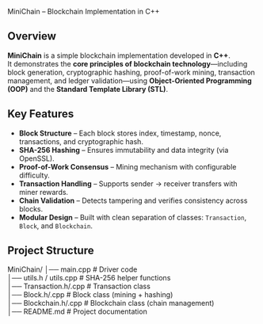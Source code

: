 MiniChain – Blockchain Implementation in C++

## Overview
**MiniChain** is a simple blockchain implementation developed in **C++**.  
It demonstrates the **core principles of blockchain technology**—including block generation, cryptographic hashing, proof-of-work mining, transaction management, and ledger validation—using **Object-Oriented Programming (OOP)** and the **Standard Template Library (STL)**.

## Key Features
- **Block Structure** – Each block stores index, timestamp, nonce, transactions, and cryptographic hash.  
- **SHA-256 Hashing** – Ensures immutability and data integrity (via OpenSSL).  
- **Proof-of-Work Consensus** – Mining mechanism with configurable difficulty.  
- **Transaction Handling** – Supports sender → receiver transfers with miner rewards.  
- **Chain Validation** – Detects tampering and verifies consistency across blocks.  
- **Modular Design** – Built with clean separation of classes: `Transaction`, `Block`, and `Blockchain`.


## Project Structure
MiniChain/
│── main.cpp             # Driver code<br>
│── utils.h / utils.cpp  # SHA-256 helper functions<br>
│── Transaction.h/.cpp   # Transaction class<br>
│── Block.h/.cpp         # Block class (mining + hashing)<br>
│── Blockchain.h/.cpp    # Blockchain class (chain management)<br>
│── README.md            # Project documentation<br>

